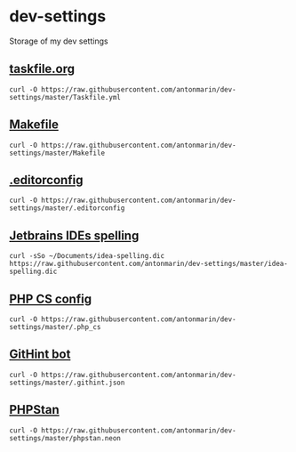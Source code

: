 # dev-settings
Storage of my dev settings

## [taskfile.org](https://taskfile.org)

    curl -O https://raw.githubusercontent.com/antonmarin/dev-settings/master/Taskfile.yml

## [Makefile](http://www.gnu.org/software/make/manual/)

    curl -O https://raw.githubusercontent.com/antonmarin/dev-settings/master/Makefile

## [.editorconfig](https://editorconfig.org/)

    curl -O https://raw.githubusercontent.com/antonmarin/dev-settings/master/.editorconfig

## [Jetbrains IDEs spelling](https://www.jetbrains.com/help/idea/spelling.html)

    curl -sSo ~/Documents/idea-spelling.dic https://raw.githubusercontent.com/antonmarin/dev-settings/master/idea-spelling.dic

## [PHP CS config](https://github.com/FriendsOfPHP/PHP-CS-Fixer)

    curl -O https://raw.githubusercontent.com/antonmarin/dev-settings/master/.php_cs

## [GitHint bot](https://github.com/marketplace/githint-bot)

    curl -O https://raw.githubusercontent.com/antonmarin/dev-settings/master/.githint.json

## [PHPStan](https://github.com/phpstan/phpstan)

    curl -O https://raw.githubusercontent.com/antonmarin/dev-settings/master/phpstan.neon

